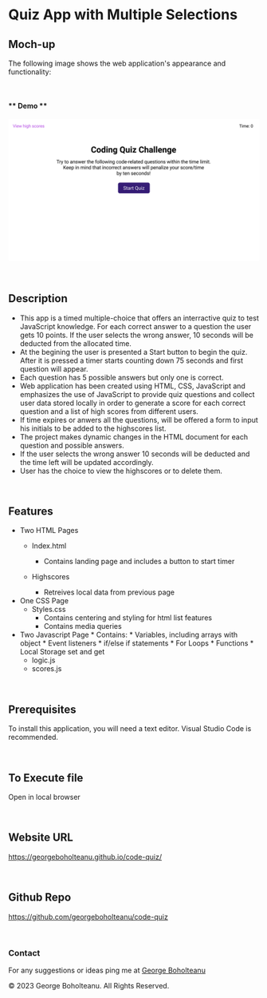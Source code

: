 # Quiz App with Multiple Selections

## Moch-up

The following image shows the web application's appearance and functionality:

&nbsp;

#### ** Demo **

![Quiz-App-Mochup](./assets/images/08-web-apis-challenge-demo.gif)

&nbsp;

## Description

* This app is a timed multiple-choice that offers an interractive quiz to test JavaScript knowledge. For each correct answer to a question the user gets 10 points. If the user selects the wrong answer, 10 seconds will be deducted from the allocated time.
* At the begining the user is presented a Start button to begin the quiz. After it is pressed a timer starts counting down 75 seconds and first question will appear.
* Each question has 5 possible answers but only one is correct.
* Web application has been created using HTML, CSS, JavaScript and emphasizes the use of JavaScript to provide quiz questions and collect user data stored locally in order to generate a score for each correct question and a list of high scores from different users.
* If time expires or anwers all the questions, will be offered a form to input his initials to be added to the highscores list.
* The project makes dynamic changes in the HTML document for each question and possible answers.
* If the user selects the wrong answer 10 seconds will be deducted and the time left will be updated accordingly.
* User has the choice to view the highscores or to delete them.

&nbsp;

## Features
* Two HTML Pages
    * Index.html
        - Contains landing page and includes a button to start timer
        
    * Highscores 
      - Retreives local data from previous page
* One CSS Page
    * Styles.css
        - Contains centering and styling for html list features
        - Contains media queries
* Two Javascript Page * Contains: * Variables, including arrays with object * Event listeners * if/else if statements * For Loops * Functions * Local Storage set and get
    * logic.js
    * scores.js 


&nbsp;

## Prerequisites 

To install this application, you will need a text editor. Visual Studio Code is recommended.

&nbsp;

## To Execute file

Open in local browser

&nbsp;
&nbsp;

## Website URL

https://georgeboholteanu.github.io/code-quiz/

&nbsp;

## Github Repo

https://github.com/georgeboholteanu/code-quiz

&nbsp;
&nbsp;

### Contact

For any suggestions or ideas ping me at [George Boholteanu](mailto:george.boholteanu@gmail.com)

© 2023 George Boholteanu. All Rights Reserved.